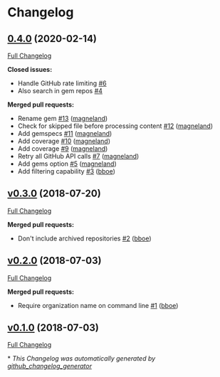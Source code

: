 # Changelog

## [0.4.0](https://github.com/appfolio/usedby/tree/0.4.0) (2020-02-14)

[Full Changelog](https://github.com/appfolio/usedby/compare/v0.3.0...0.4.0)

**Closed issues:**

- Handle GitHub rate limiting [\#6](https://github.com/appfolio/usedby/issues/6)
- Also search in gem repos [\#4](https://github.com/appfolio/usedby/issues/4)

**Merged pull requests:**

- Rename gem [\#13](https://github.com/appfolio/usedby/pull/13) ([magneland](https://github.com/magneland))
- Check for skipped file before processing content [\#12](https://github.com/appfolio/usedby/pull/12) ([magneland](https://github.com/magneland))
- Add gemspecs [\#11](https://github.com/appfolio/usedby/pull/11) ([magneland](https://github.com/magneland))
- Add coverage [\#10](https://github.com/appfolio/usedby/pull/10) ([magneland](https://github.com/magneland))
- Add coverage [\#9](https://github.com/appfolio/usedby/pull/9) ([magneland](https://github.com/magneland))
- Retry all GitHub API calls [\#7](https://github.com/appfolio/usedby/pull/7) ([magneland](https://github.com/magneland))
- Add gems option [\#5](https://github.com/appfolio/usedby/pull/5) ([magneland](https://github.com/magneland))
- Add filtering capability [\#3](https://github.com/appfolio/usedby/pull/3) ([bboe](https://github.com/bboe))

## [v0.3.0](https://github.com/appfolio/usedby/tree/v0.3.0) (2018-07-20)

[Full Changelog](https://github.com/appfolio/usedby/compare/v0.2.0...v0.3.0)

**Merged pull requests:**

- Don't include archived repositories [\#2](https://github.com/appfolio/usedby/pull/2) ([bboe](https://github.com/bboe))

## [v0.2.0](https://github.com/appfolio/usedby/tree/v0.2.0) (2018-07-03)

[Full Changelog](https://github.com/appfolio/usedby/compare/v0.1.0...v0.2.0)

**Merged pull requests:**

- Require organization name on command line [\#1](https://github.com/appfolio/usedby/pull/1) ([bboe](https://github.com/bboe))

## [v0.1.0](https://github.com/appfolio/usedby/tree/v0.1.0) (2018-07-03)

[Full Changelog](https://github.com/appfolio/usedby/compare/8833d55536cadbc9aee87f8c274120b222ca8854...v0.1.0)



\* *This Changelog was automatically generated by [github_changelog_generator](https://github.com/github-changelog-generator/github-changelog-generator)*
